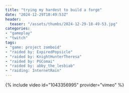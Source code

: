 ```yaml
---
title: "trying my hardest to build a forge"
date: "2024-12-29T18:49:53Z"
header:
  teaser: "/assets/thumbs/2024-12-29-18-49-53.jpg"
categories:
- "gameplay"
- "twitch"
tags:
- "game: project zomboid"
- "raided by: ExpiredPopsicle"
- "raided by: KnightHunterTheresa"
- "raided by: PGComai"
- "raided by: abby_the_lesbiab"
- "raiding: InternetRain"
---
```

{% include video id="1043356995" provider="vimeo" %}
